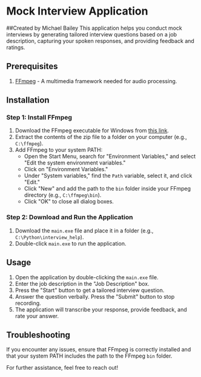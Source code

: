 # Mock Interview Application
##Created by Michael Bailey
This application helps you conduct mock interviews by generating tailored interview questions based on a job description, capturing your spoken responses, and providing feedback and ratings.

## Prerequisites

1. [FFmpeg](https://ffmpeg.org/download.html) - A multimedia framework needed for audio processing.

## Installation

### Step 1: Install FFmpeg

1. Download the FFmpeg executable for Windows from [this link](https://ffmpeg.org/download.html).
2. Extract the contents of the zip file to a folder on your computer (e.g., `C:\ffmpeg`).
3. Add FFmpeg to your system PATH:
    - Open the Start Menu, search for "Environment Variables," and select "Edit the system environment variables."
    - Click on "Environment Variables."
    - Under "System variables," find the `Path` variable, select it, and click "Edit."
    - Click "New" and add the path to the `bin` folder inside your FFmpeg directory (e.g., `C:\ffmpeg\bin`).
    - Click "OK" to close all dialog boxes.

### Step 2: Download and Run the Application

1. Download the `main.exe` file and place it in a folder (e.g., `C:\Python\interview_help`).
2. Double-click `main.exe` to run the application.

## Usage

1. Open the application by double-clicking the `main.exe` file.
2. Enter the job description in the "Job Description" box.
3. Press the "Start" button to get a tailored interview question.
4. Answer the question verbally. Press the "Submit" button to stop recording.
5. The application will transcribe your response, provide feedback, and rate your answer.

## Troubleshooting

If you encounter any issues, ensure that FFmpeg is correctly installed and that your system PATH includes the path to the FFmpeg `bin` folder.

For further assistance, feel free to reach out!

